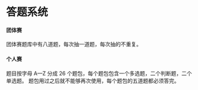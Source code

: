 # 答题系统

#### 团体赛

团体赛题库中有八道题，每次抽一道题，每次抽的不重复。

#### 个人赛

题目按字母 A—Z 分成 26 个题包，每个题包包含一个多选题，二个判断题，二个单选题。
题包用过之后就不能够再次使用，每个题包的五道题都必须答完。
